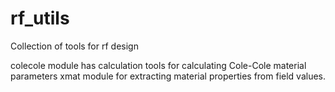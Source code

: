 # rf_utils
Collection of tools for rf design

colecole module has calculation tools for calculating Cole-Cole material parameters
xmat module for extracting material properties from field values.

